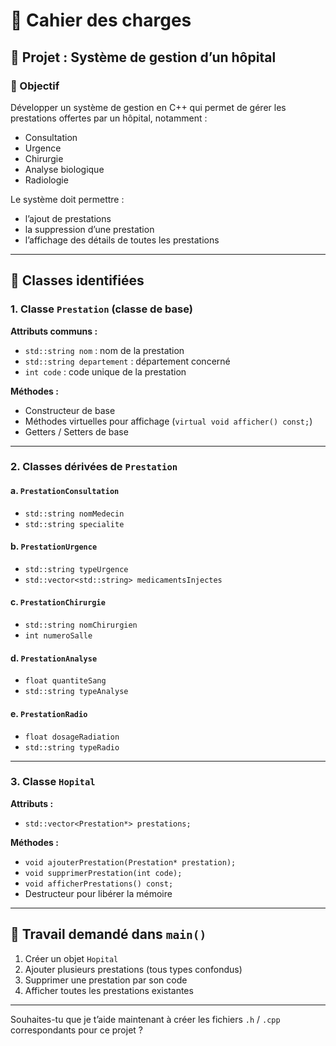 
# 🏥 Cahier des charges

## 🎯 Projet : Système de gestion d’un hôpital

### 🎯 Objectif

Développer un système de gestion en C++ qui permet de gérer les prestations offertes par un hôpital, notamment :

- Consultation
- Urgence
- Chirurgie
- Analyse biologique
- Radiologie

Le système doit permettre :

- l’ajout de prestations
- la suppression d’une prestation
- l’affichage des détails de toutes les prestations

---

## 🧱 Classes identifiées

### 1. Classe `Prestation` (classe de base)

**Attributs communs :**

- `std::string nom` : nom de la prestation
- `std::string departement` : département concerné
- `int code` : code unique de la prestation

**Méthodes :**

- Constructeur de base
- Méthodes virtuelles pour affichage (`virtual void afficher() const;`)
- Getters / Setters de base

---

### 2. Classes dérivées de `Prestation`

#### a. `PrestationConsultation`

- `std::string nomMedecin`
- `std::string specialite`

#### b. `PrestationUrgence`

- `std::string typeUrgence`
- `std::vector<std::string> medicamentsInjectes`

#### c. `PrestationChirurgie`

- `std::string nomChirurgien`
- `int numeroSalle`

#### d. `PrestationAnalyse`

- `float quantiteSang`
- `std::string typeAnalyse`

#### e. `PrestationRadio`

- `float dosageRadiation`
- `std::string typeRadio`

---

### 3. Classe `Hopital`

**Attributs :**

- `std::vector<Prestation*> prestations;`

**Méthodes :**

- `void ajouterPrestation(Prestation* prestation);`
- `void supprimerPrestation(int code);`
- `void afficherPrestations() const;`
- Destructeur pour libérer la mémoire

---

## 🔧 Travail demandé dans `main()`

1. Créer un objet `Hopital`
2. Ajouter plusieurs prestations (tous types confondus)
3. Supprimer une prestation par son code
4. Afficher toutes les prestations existantes

---

Souhaites-tu que je t’aide maintenant à créer les fichiers `.h` / `.cpp` correspondants pour ce projet ?
